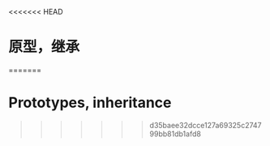 <<<<<<< HEAD
# 原型，继承
=======
# Prototypes, inheritance
>>>>>>> d35baee32dcce127a69325c274799bb81db1afd8
